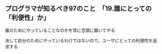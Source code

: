 ## プログラマが知るべき97のこと　「19.誰にとっての「利便性」か」
誰のためにやっていることなのかを常に念頭に置いてやる

決して自分のためにやっているわけではないので、ユーザにとっての利便性を追求する
